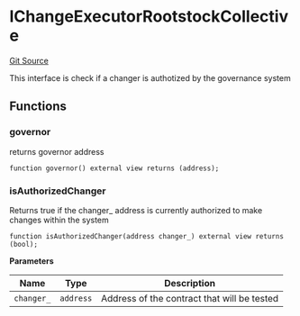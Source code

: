 # IChangeExecutorRootstockCollective

[Git Source](https://github.com/RootstockCollective/collective-rewards-sc/blob/08262d3859b92bc5ef98f1d6cf55bac36a294db3/src/mvp/IChangeExecutorRootstockCollective.sol)

This interface is check if a changer is authotized by the governance system

## Functions

### governor

returns governor address

```solidity
function governor() external view returns (address);
```

### isAuthorizedChanger

Returns true if the changer\_ address is currently authorized to make changes within the system

```solidity
function isAuthorizedChanger(address changer_) external view returns (bool);
```

**Parameters**

| Name       | Type      | Description                                 |
| ---------- | --------- | ------------------------------------------- |
| `changer_` | `address` | Address of the contract that will be tested |
